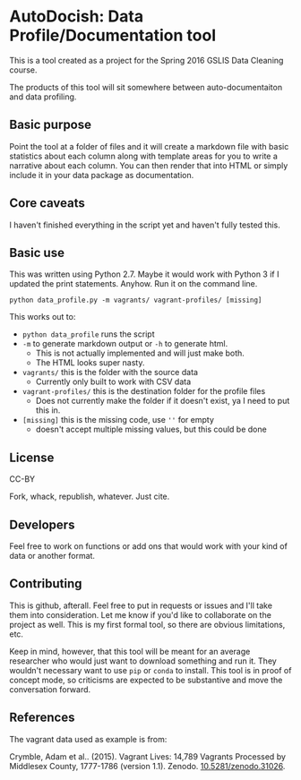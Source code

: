# AutoDocish: Data Profile/Documentation tool

This is a tool created as a project for the Spring 2016 GSLIS Data Cleaning course.

The products of this tool will sit somewhere between auto-documentaiton and data profiling.

## Basic purpose

Point the tool at a folder of files and it will create a markdown file with basic statistics about each column along with template areas for you to write a narrative about each column.  You can then render that into HTML or simply include it in your data package as documentation.

## Core caveats

I haven't finished everything in the script yet and haven't fully tested this.

## Basic use

This was written using Python 2.7. Maybe it would work with Python 3 if I updated the print statements.  Anyhow. Run it on the command line.

`python data_profile.py -m vagrants/ vagrant-profiles/ [missing]`

This works out to:

* `python data_profile` runs the script
* `-m` to generate markdown output or `-h` to generate html.
	* This is not actually implemented and will just make both.
	* The HTML looks super nasty.
* `vagrants/` this is the folder with the source data
	* Currently only built to work with CSV data
* `vagrant-profiles/` this is the destination folder for the profile files
	* Does not currently make the folder if it doesn't exist, ya I need to put this in.
* `[missing]` this is the missing code, use `''` for empty
	* doesn't accept multiple missing values, but this could be done

## License

CC-BY

Fork, whack, republish, whatever. Just cite.

## Developers

Feel free to work on functions or add ons that would work with your kind of data or another format.

## Contributing

This is github, afterall.  Feel free to put in requests or issues and I'll take them into consideration.  Let me know if you'd like to collaborate on the project as well.  This is my first formal tool, so there are obvious limitations, etc.

Keep in mind, however, that this tool will be meant for an average researcher who would just want to download something and run it.  They wouldn't necessary want to use `pip` or `conda` to install.  This tool is in proof of concept mode, so criticisms are expected to be substantive and move the conversation forward.

## References

The vagrant data used as example is from:

Crymble, Adam et al.. (2015). Vagrant Lives: 14,789 Vagrants Processed by Middlesex County, 1777-1786 (version 1.1). Zenodo. [10.5281/zenodo.31026](http://dx.doi.org/10.5281/zenodo.31026).
